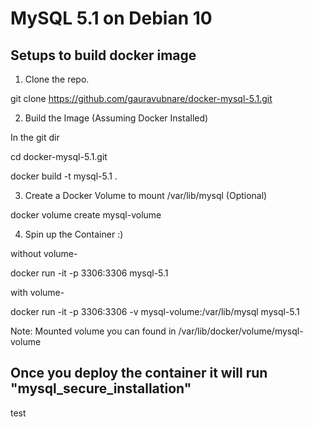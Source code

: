 # MySQL 5.1 on Debian 10

## Setups to build docker image

1) Clone the repo.

git clone https://github.com/gauravubnare/docker-mysql-5.1.git

2) Build the Image (Assuming Docker Installed)

In the git dir 

cd docker-mysql-5.1.git

docker build -t mysql-5.1 .

3) Create a Docker Volume to mount /var/lib/mysql (Optional)

docker volume create mysql-volume

4) Spin up the Container :)

without volume- 

docker run -it -p 3306:3306 mysql-5.1 

with volume-

docker run -it -p 3306:3306 -v mysql-volume:/var/lib/mysql mysql-5.1 

Note: Mounted volume you can found in /var/lib/docker/volume/mysql-volume

## Once you deploy the container it will run "mysql_secure_installation"

test
